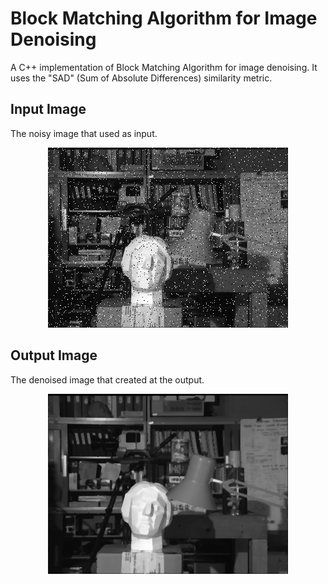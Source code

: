 # Block Matching Algorithm for Image Denoising
A C++ implementation of Block Matching Algorithm for image denoising. It uses the "SAD" (Sum of Absolute Differences) similarity metric.

## Input Image
The noisy image that used as input.

<p align="center">
  <img src="input.png"> 
</p>

## Output Image
The denoised image that created at the output.

<p align="center">
  <img src="output.png"> 
</p>
